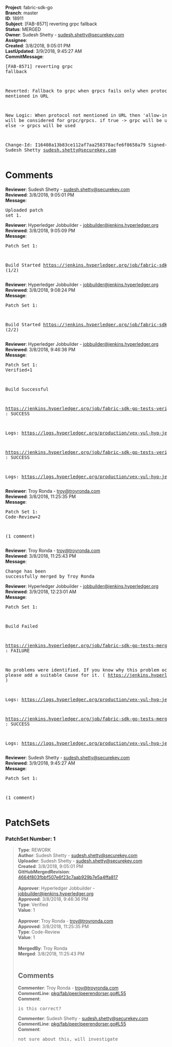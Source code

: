 <strong>Project</strong>: fabric-sdk-go<br><strong>Branch</strong>: master<br><strong>ID</strong>: 18911<br><strong>Subject</strong>: [FAB-8571] reverting grpc fallback<br><strong>Status</strong>: MERGED<br><strong>Owner</strong>: Sudesh Shetty - sudesh.shetty@securekey.com<br><strong>Assignee</strong>:<br><strong>Created</strong>: 3/8/2018, 9:05:01 PM<br><strong>LastUpdated</strong>: 3/9/2018, 9:45:27 AM<br><strong>CommitMessage</strong>:<br><pre>[FAB-8571] reverting grpc fallback

Reverted: Fallback to grpc when grpcs fails
only when protocol is not mentioned in URL

New Logic: When protocol not mentioned in URL then
'allow-insecure' will be considered for grpc/grpcs.
if true -> grpc will be used
or else -> grpcs will be used


Change-Id: I16408a13b83ce112af7aa258378acfe6f8658a79
Signed-off-by: Sudesh Shetty <sudesh.shetty@securekey.com>
</pre><h1>Comments</h1><strong>Reviewer</strong>: Sudesh Shetty - sudesh.shetty@securekey.com<br><strong>Reviewed</strong>: 3/8/2018, 9:05:01 PM<br><strong>Message</strong>: <pre>Uploaded patch set 1.</pre><strong>Reviewer</strong>: Hyperledger Jobbuilder - jobbuilder@jenkins.hyperledger.org<br><strong>Reviewed</strong>: 3/8/2018, 9:05:09 PM<br><strong>Message</strong>: <pre>Patch Set 1:

Build Started https://jenkins.hyperledger.org/job/fabric-sdk-go-tests-verify-s390x/1715/ (1/2)</pre><strong>Reviewer</strong>: Hyperledger Jobbuilder - jobbuilder@jenkins.hyperledger.org<br><strong>Reviewed</strong>: 3/8/2018, 9:08:24 PM<br><strong>Message</strong>: <pre>Patch Set 1:

Build Started https://jenkins.hyperledger.org/job/fabric-sdk-go-tests-verify-x86_64/1833/ (2/2)</pre><strong>Reviewer</strong>: Hyperledger Jobbuilder - jobbuilder@jenkins.hyperledger.org<br><strong>Reviewed</strong>: 3/8/2018, 9:46:36 PM<br><strong>Message</strong>: <pre>Patch Set 1: Verified+1

Build Successful 

https://jenkins.hyperledger.org/job/fabric-sdk-go-tests-verify-x86_64/1833/ : SUCCESS

Logs: https://logs.hyperledger.org/production/vex-yul-hyp-jenkins-3/fabric-sdk-go-tests-verify-x86_64/1833

https://jenkins.hyperledger.org/job/fabric-sdk-go-tests-verify-s390x/1715/ : SUCCESS

Logs: https://logs.hyperledger.org/production/vex-yul-hyp-jenkins-3/fabric-sdk-go-tests-verify-s390x/1715</pre><strong>Reviewer</strong>: Troy Ronda - troy@troyronda.com<br><strong>Reviewed</strong>: 3/8/2018, 11:25:35 PM<br><strong>Message</strong>: <pre>Patch Set 1: Code-Review+2

(1 comment)</pre><strong>Reviewer</strong>: Troy Ronda - troy@troyronda.com<br><strong>Reviewed</strong>: 3/8/2018, 11:25:43 PM<br><strong>Message</strong>: <pre>Change has been successfully merged by Troy Ronda</pre><strong>Reviewer</strong>: Hyperledger Jobbuilder - jobbuilder@jenkins.hyperledger.org<br><strong>Reviewed</strong>: 3/9/2018, 12:23:01 AM<br><strong>Message</strong>: <pre>Patch Set 1:

Build Failed 

https://jenkins.hyperledger.org/job/fabric-sdk-go-tests-merge-x86_64/436/ : FAILURE

No problems were identified. If you know why this problem occurred, please add a suitable Cause for it. ( https://jenkins.hyperledger.org/job/fabric-sdk-go-tests-merge-x86_64/436/ )

Logs: https://logs.hyperledger.org/production/vex-yul-hyp-jenkins-3/fabric-sdk-go-tests-merge-x86_64/436

https://jenkins.hyperledger.org/job/fabric-sdk-go-tests-merge-s390x/385/ : SUCCESS

Logs: https://logs.hyperledger.org/production/vex-yul-hyp-jenkins-3/fabric-sdk-go-tests-merge-s390x/385</pre><strong>Reviewer</strong>: Sudesh Shetty - sudesh.shetty@securekey.com<br><strong>Reviewed</strong>: 3/9/2018, 9:45:27 AM<br><strong>Message</strong>: <pre>Patch Set 1:

(1 comment)</pre><h1>PatchSets</h1><h3>PatchSet Number: 1</h3><blockquote><strong>Type</strong>: REWORK<br><strong>Author</strong>: Sudesh Shetty - sudesh.shetty@securekey.com<br><strong>Uploader</strong>: Sudesh Shetty - sudesh.shetty@securekey.com<br><strong>Created</strong>: 3/8/2018, 9:05:01 PM<br><strong>GitHubMergedRevision</strong>: [4664f803fbbf507e6f23c7aab929b7e5a4ffa817](https://github.com/hyperledger-gerrit-archive/fabric-sdk-go/commit/4664f803fbbf507e6f23c7aab929b7e5a4ffa817)<br><br><strong>Approver</strong>: Hyperledger Jobbuilder - jobbuilder@jenkins.hyperledger.org<br><strong>Approved</strong>: 3/8/2018, 9:46:36 PM<br><strong>Type</strong>: Verified<br><strong>Value</strong>: 1<br><br><strong>Approver</strong>: Troy Ronda - troy@troyronda.com<br><strong>Approved</strong>: 3/8/2018, 11:25:35 PM<br><strong>Type</strong>: Code-Review<br><strong>Value</strong>: 1<br><br><strong>MergedBy</strong>: Troy Ronda<br><strong>Merged</strong>: 3/8/2018, 11:25:43 PM<br><br><h2>Comments</h2><strong>Commenter</strong>: Troy Ronda - troy@troyronda.com<br><strong>CommentLine</strong>: [pkg/fab/peer/peerendorser.go#L55](https://github.com/hyperledger-gerrit-archive/fabric-sdk-go/blob/4664f803fbbf507e6f23c7aab929b7e5a4ffa817/pkg/fab/peer/peerendorser.go#L55)<br><strong>Comment</strong>: <pre>is this correct?</pre><strong>Commenter</strong>: Sudesh Shetty - sudesh.shetty@securekey.com<br><strong>CommentLine</strong>: [pkg/fab/peer/peerendorser.go#L55](https://github.com/hyperledger-gerrit-archive/fabric-sdk-go/blob/4664f803fbbf507e6f23c7aab929b7e5a4ffa817/pkg/fab/peer/peerendorser.go#L55)<br><strong>Comment</strong>: <pre>not sure about this, will investigate</pre></blockquote>